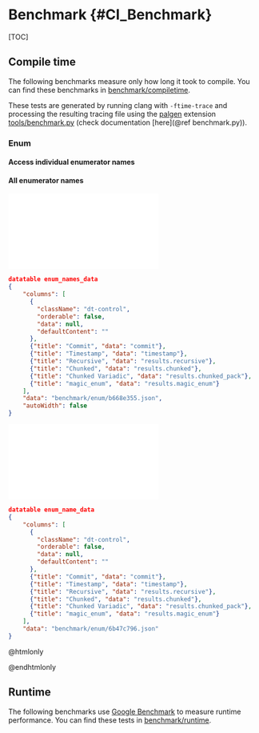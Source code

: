 # Benchmark {#CI_Benchmark}

[TOC]

## Compile time
The following benchmarks measure only how long it took to compile. You can find these benchmarks in [benchmark/compiletime](https://github.com/Tsche/repr/tree/master/benchmark/compiletime).

These tests are generated by running clang with `-ftime-trace` and processing the resulting tracing file using the [palgen](https://github.com/palliate/palgen) extension [tools/benchmark.py](https://github.com/Tsche/repr/tree/master/tools/benchmark.py) (check documentation [here](@ref benchmark.py)). 

### Enum
#### Access individual enumerator names

#### All enumerator names
![frappe-chart enum_names](benchmark/enum/b668e355_chart.json)
```json
datatable enum_names_data
{
    "columns": [
      {
        "className": "dt-control",
        "orderable": false,
        "data": null,
        "defaultContent": ""
      },
      {"title": "Commit", "data": "commit"}, 
      {"title": "Timestamp", "data": "timestamp"}, 
      {"title": "Recursive", "data": "results.recursive"},
      {"title": "Chunked", "data": "results.chunked"},
      {"title": "Chunked Variadic", "data": "results.chunked_pack"},
      {"title": "magic_enum", "data": "results.magic_enum"}
    ],
    "data": "benchmark/enum/b668e355.json",
    "autoWidth": false
}
```

![frappe-chart enum_name](benchmark/enum/6b47c796_chart.json)
```json
datatable enum_name_data
{
    "columns": [
      {
        "className": "dt-control",
        "orderable": false,
        "data": null,
        "defaultContent": ""
      },
      {"title": "Commit", "data": "commit"}, 
      {"title": "Timestamp", "data": "timestamp"}, 
      {"title": "Recursive", "data": "results.recursive"},
      {"title": "Chunked", "data": "results.chunked"},
      {"title": "Chunked Variadic", "data": "results.chunked_pack"},
      {"title": "magic_enum", "data": "results.magic_enum"}
    ],
    "data": "benchmark/enum/6b47c796.json"
}
```

@htmlonly
<script type="text/javascript">
  function commit_details(row, group) {
    console.log(row.results);
    const detail_url = `https://raw.githubusercontent.com/wiki/Tsche/repr/commits/${row.commit}/${group}`;
    let buffer = `
        <dt>Commit:</dt>
        <dd><a href="https://github.com/Tsche/repr/commit/${row.commit}">${row.commit}</a></dd>`;

    for (const result in row.results) {
      const trace_url = `${detail_url}/${result}_trace.json`;
      buffer += `
      <dt>${result}:</dt>
      <dd><a href="${trace_url}">Raw trace</a></dd>
      <dd><a href="${detail_url}/${result}.json">Summary</a></dd>
      <dd>
      <a href="https://www.speedscope.app/#profileURL=${escape(trace_url)}&title=${escape(result)}">View in speedscope</a></dd>
      `;
    }
    return `<dl>${buffer}</dl>`;
  }
  
  DoxygenAwesomeTables.detailHandler("enum_names_data", (row) => { 
    return commit_details(row, "enum")
  });
  DoxygenAwesomeTables.linkChart("enum_names", "enum_names_data", "commit");

  DoxygenAwesomeTables.detailHandler("enum_name_data", (row) => { 
    return commit_details(row, "enum")
  });
  DoxygenAwesomeTables.linkChart("enum_name", "enum_name_data", "commit");
</script>
@endhtmlonly


## Runtime
The following benchmarks use [Google Benchmark](https://github.com/google/benchmark/) to measure runtime performance. You can find these tests in [benchmark/runtime](https://github.com/Tsche/repr/tree/master/benchmark/runtime).